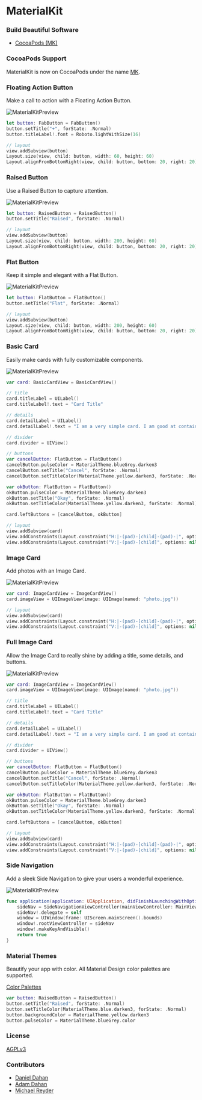 # MaterialKit

### Build Beautiful Software

* [CocoaPods (MK)](https://cocoapods.org/?q=MK)

### CocoaPods Support
MaterialKit is now on CocoaPods under the name [MK](https://cocoapods.org/?q=MK).

### Floating Action Button

Make a call to action with a Floating Action Button.


![MaterialKitPreview](http://www.materialkit.io/fabbuttonpreview.gif)


```swift
let button: FabButton = FabButton()
button.setTitle("+", forState: .Normal)
button.titleLabel!.font = Roboto.lightWithSize(16)

// layout
view.addSubview(button)
Layout.size(view, child: button, width: 60, height: 60)
Layout.alignFromBottomRight(view, child: button, bottom: 20, right: 20)
```

### Raised Button

Use a Raised Button to capture attention.


![MaterialKitPreview](http://www.materialkit.io/raisedbuttonpreview.gif)


```swift
let button: RaisedButton = RaisedButton()
button.setTitle("Raised", forState: .Normal)

// layout
view.addSubview(button)
Layout.size(view, child: button, width: 200, height: 60)
Layout.alignFromBottomRight(view, child: button, bottom: 20, right: 20)
```

### Flat Button

Keep it simple and elegant with a Flat Button.


![MaterialKitPreview](http://www.materialkit.io/flatbuttonpreview.gif)


```swift
let button: FlatButton = FlatButton()
button.setTitle("Flat", forState: .Normal)

// layout
view.addSubview(button)
Layout.size(view, child: button, width: 200, height: 60)
Layout.alignFromBottomRight(view, child: button, bottom: 20, right: 20)
```

### Basic Card

Easily make cards with fully customizable components.


![MaterialKitPreview](http://www.materialkit.io/basiccardpreview.gif)


```swift
var card: BasicCardView = BasicCardView()

// title
card.titleLabel = UILabel()
card.titleLabel!.text = "Card Title"

// details
card.detailLabel = UILabel()
card.detailLabel!.text = "I am a very simple card. I am good at containing small bits of information. I am convenient because I require little markup to use effectively."

// divider
card.divider = UIView()

// buttons
var cancelButton: FlatButton = FlatButton()
cancelButton.pulseColor = MaterialTheme.blueGrey.darken3
cancelButton.setTitle("Cancel", forState: .Normal)
cancelButton.setTitleColor(MaterialTheme.yellow.darken3, forState: .Normal)

var okButton: FlatButton = FlatButton()
okButton.pulseColor = MaterialTheme.blueGrey.darken3
okButton.setTitle("Okay", forState: .Normal)
okButton.setTitleColor(MaterialTheme.yellow.darken3, forState: .Normal)

card.leftButtons = [cancelButton, okButton]

// layout
view.addSubview(card)
view.addConstraints(Layout.constraint("H:|-(pad)-[child]-(pad)-|", options: nil, metrics: ["pad": 20], views: ["child": card]))
view.addConstraints(Layout.constraint("V:|-(pad)-[child]", options: nil, metrics: ["pad": 100], views: ["child": card]))
```

### Image Card

Add photos with an Image Card.


![MaterialKitPreview](http://www.materialkit.io/imagecardpreview.gif)


```swift
var card: ImageCardView = ImageCardView()
card.imageView = UIImageView(image: UIImage(named: "photo.jpg"))

// layout
view.addSubview(card)
view.addConstraints(Layout.constraint("H:|-(pad)-[child]-(pad)-|", options: nil, metrics: ["pad": 20], views: ["child": card]))
view.addConstraints(Layout.constraint("V:|-(pad)-[child]", options: nil, metrics: ["pad": 100], views: ["child": card]))
```

### Full Image Card

Allow the Image Card to really shine by adding a title, some details, and buttons.


![MaterialKitPreview](http://www.materialkit.io/imagecardfullpreview.gif)


```swift
var card: ImageCardView = ImageCardView()
card.imageView = UIImageView(image: UIImage(named: "photo.jpg"))

// title
card.titleLabel = UILabel()
card.titleLabel!.text = "Card Title"

// details
card.detailLabel = UILabel()
card.detailLabel!.text = "I am a very simple card. I am good at containing small bits of information. I am convenient because I require little markup to use effectively."

// divider
card.divider = UIView()

// buttons
var cancelButton: FlatButton = FlatButton()
cancelButton.pulseColor = MaterialTheme.blueGrey.darken3
cancelButton.setTitle("Cancel", forState: .Normal)
cancelButton.setTitleColor(MaterialTheme.yellow.darken3, forState: .Normal)

var okButton: FlatButton = FlatButton()
okButton.pulseColor = MaterialTheme.blueGrey.darken3
okButton.setTitle("Okay", forState: .Normal)
okButton.setTitleColor(MaterialTheme.yellow.darken3, forState: .Normal)

card.leftButtons = [cancelButton, okButton]

// layout
view.addSubview(card)
view.addConstraints(Layout.constraint("H:|-(pad)-[child]-(pad)-|", options: nil, metrics: ["pad": 20], views: ["child": card]))
view.addConstraints(Layout.constraint("V:|-(pad)-[child]", options: nil, metrics: ["pad": 100], views: ["child": card]))
```

### Side Navigation

Add a sleek Side Navigation to give your users a wonderful experience.


![MaterialKitPreview](http://www.materialkit.io/sidenavpreview.gif)


```swift
func application(application: UIApplication, didFinishLaunchingWithOptions launchOptions: [NSObject: AnyObject]?) -> Bool {
	sideNav = SideNavigationViewController(mainViewController: MainViewController(), leftViewController: LeftViewController(), rightViewController: RightViewController())
	sideNav!.delegate = self
	window = UIWindow(frame: UIScreen.mainScreen().bounds)
	window!.rootViewController = sideNav
	window!.makeKeyAndVisible()
	return true
}
```

### Material Themes

Beautify your app with color. All Material Design color palettes are supported.

[Color Palettes](http://www.google.com/design/spec/style/color.html)

```swift
var button: RaisedButton = RaisedButton()
button.setTitle("Raised", forState: .Normal)
button.setTitleColor(MaterialTheme.blue.darken3, forState: .Normal)
button.backgroundColor = MaterialTheme.yellow.darken3
button.pulseColor = MaterialTheme.blueGrey.color
```

### License


[AGPLv3](http://choosealicense.com/licenses/agpl-3.0/)


### Contributors


* [Daniel Dahan](https://github.com/danieldahan)
* [Adam Dahan](https://github.com/adamdahan)
* [Michael Reyder](https://github.com/mishaGK)
